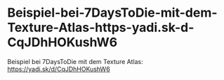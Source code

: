 # Beispiel-bei-7DaysToDie-mit-dem-Texture-Atlas-https-yadi.sk-d-CqJDhHOKushW6
Beispiel bei 7DaysToDie mit dem Texture Atlas: https://yadi.sk/d/CqJDhHOKushW6
